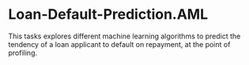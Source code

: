 # Loan-Default-Prediction.AML
This tasks explores different machine learning algorithms to predict the tendency of a loan applicant to default on repayment, at the point of profiling.
